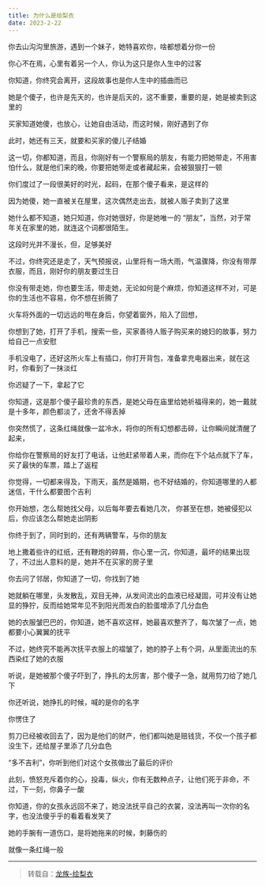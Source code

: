 ```yaml
---
title: 为什么是绘梨衣
date: 2023-2-22
---
```


你去山沟沟里旅游，遇到一个妹子，她特喜欢你，啥都想着分你一份

你心不在焉，心里有着另一个人，你认为这只是你人生中的过客

你知道，你终究会离开，这段故事也是你人生中的插曲而已

她是个傻子，也许是先天的，也许是后天的，这不重要，重要的是，她是被卖到这里的

买家知道她傻，也放心，让她自由活动，而这时候，刚好遇到了你

此时，她还有三天，就要和买家的傻儿子结婚

这一切，你都知道，而且，你刚好有一个警察局的朋友，有能力把她带走，不用害怕什么，就是他们来的晚，你要把她带走或者藏起来，会被狠狠打一顿

你们度过了一段很美好的时光，起码，在那个傻子看来，是这样的

因为她傻，她一直被关在屋里，这次偶然走出去，就被人贩子卖到了这里

她什么都不知道，她只知道，你对她很好，你是她唯一的 “朋友”，当然，对于常年关在家里的她，就连这个词都很陌生。

这段时光并不漫长，但，足够美好

不过，你终究还是走了，天气预报说，山里将有一场大雨，气温骤降，你没有带厚衣服，而且，刚好你的朋友要过生日

你没有带走她，你也要生活，带走她，无论如何是个麻烦，你知道这样不对，可是你的生活也不容易，你不想在折腾了

火车将外面的一切远远的甩在身后，你望着窗外，陷入了回想，

你想到了她，打开了手机，搜索一些，买家善待人贩子购买来的媳妇的故事，努力给自己一点安慰

手机没电了，还好这所火车上有插口，你打开背包，准备拿充电器出来，就在这时，你看到了一抹淡红

你迟疑了一下，拿起了它

你知道，这是那个傻子最珍贵的东西，是她父母在庙里给她祈福得来的，她一戴就是十多年，颜色都淡了，还舍不得丢掉

你突然慌了，这条红绳就像一盆冷水，将你的所有幻想都击碎，让你瞬间就清醒了起来，

你给你在警察局的好友打了电话，让他赶紧带着人来，而你在下个站点就下了车，买了最快的车票，踏上了返程

你觉得，一切都来得及，下雨天，虽然是婚期，也不好结婚的，你知道哪里的人都迷信，干什么都要图个吉利

你开始想，怎么帮她找父母，以后每年要去看她几次， 你甚至在想，她被侵犯以后，你应该怎么帮她走出阴影

你终于到了，同时到的，还有两辆警车，与你的朋友

地上撒着些许的红纸，还有鞭炮的碎屑，你心里一沉，你知道，最坏的结果出现了，不过出人意料的是，她并不在买家的房子里

你去问了邻居，你知道了一切，你找到了她

她就躺在哪里，头发散乱，双目无神，从发间流出的血液已经凝固，可并没有让她显的狰狞，反而给她常年见不到阳光而发白的脸蛋增添了几分血色

她的衣服皱巴巴的，你知道，她不喜欢这样，她最喜欢整齐了，每次皱了一点，她都要小心翼翼的抚平

不过，她终究不能再次抚平衣服上的褶皱了，她的脖子上有个洞，从里面流出的东西染红了她的衣服

听说，是她被那个傻子吓到了，挣扎的太厉害，那个傻子一急，就用剪刀给了她几下

你还听说，她挣扎的时候，喊的是你的名字

你愣住了

剪刀已经被收回去了，因为是他们的财产，他们都叫她是赔钱货，不仅一个孩子都没生下，还给屋子里添了几分血色

“多不吉利”，你听到他们对这个女孩做出了最后的评价

此刻，愤怒充斥着你的心，投毒，纵火，你有无数种点子，让他们死于非命，不过，下一刻，你鼻子一酸

你知道，你的女孩永远回不来了，她没法抚平自己的衣裳，没法再叫一次你的名字，也没法傻乎乎的看着看发笑了

她的手腕有一道伤口，是将她拖来的时候，刺藤伤的

就像一条红绳一般

<hr>

> 转载自：[龙族-绘梨衣](https://www.zhihu.com/question/386159068/answer/2786227898)
